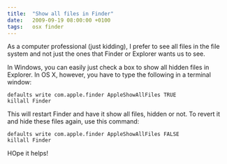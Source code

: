 ```yaml
---
title:  "Show all files in Finder"
date:   2009-09-19 08:00:00 +0100
tags:	osx finder
---
```



As a computer professional (just kidding), I prefer to see all files in the file
system and not just the ones that Finder or Explorer wants us to see.

In Windows, you can easily just check a box to show all hidden files in Explorer.
In OS X, however, you have to type the following in a terminal window:

	defaults write com.apple.finder AppleShowAllFiles TRUE
	killall Finder

This will restart Finder and have it show all files, hidden or not. To revert it
and hide these files again, use this command:

	defaults write com.apple.finder AppleShowAllFiles FALSE
	killall Finder

HOpe it helps!
